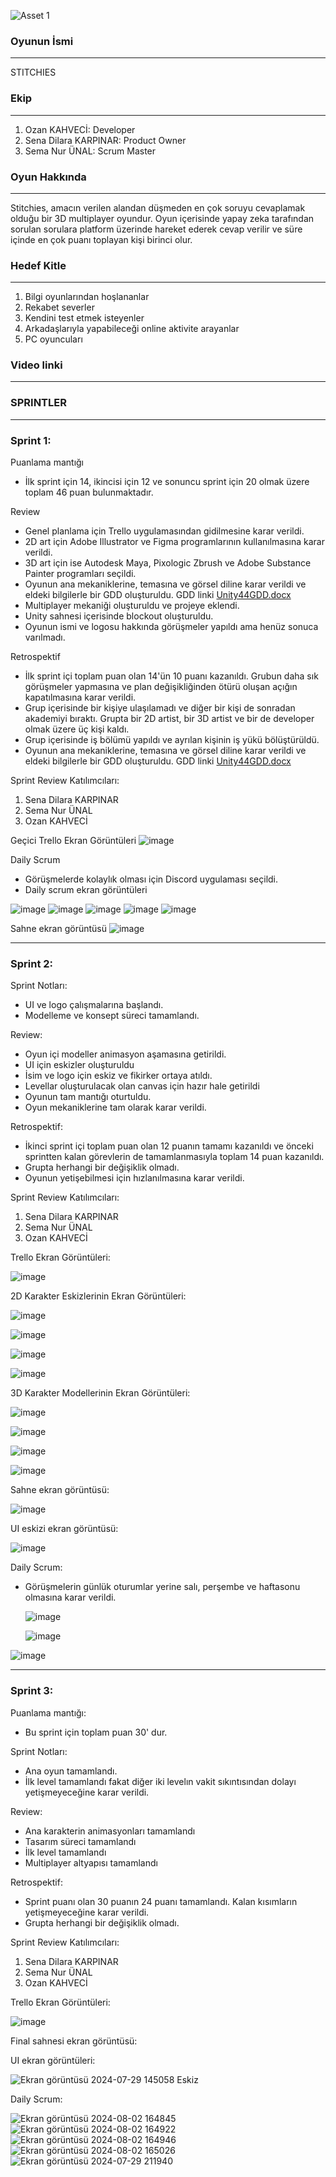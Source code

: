 
![Asset 1](https://github.com/user-attachments/assets/c99ba136-69d1-4cf7-b86d-e98ce4171272)


### Oyunun İsmi
---

STITCHIES

### Ekip
--- 

1. Ozan KAHVECİ: Developer
2. Sena Dilara KARPINAR: Product Owner
3. Sema Nur ÜNAL: Scrum Master

### Oyun Hakkında
---

 Stitchies, amacın verilen alandan düşmeden en çok soruyu cevaplamak olduğu bir 3D multiplayer oyundur. Oyun içerisinde yapay zeka tarafından sorulan sorulara platform üzerinde hareket ederek cevap verilir ve süre içinde en çok puanı toplayan kişi birinci olur.

### Hedef Kitle
---

1. Bilgi oyunlarından hoşlananlar
2. Rekabet severler
3. Kendini test etmek isteyenler
4. Arkadaşlarıyla yapabileceği online aktivite arayanlar
5. PC oyuncuları

### Video linki

---
### SPRINTLER 
---

### Sprint 1:

 Puanlama mantığı
  - İlk sprint için 14, ikincisi için 12 ve sonuncu sprint için 20 olmak üzere toplam 46 puan bulunmaktadır.

Review
 - Genel planlama için Trello uygulamasından gidilmesine karar verildi.
 - 2D art için Adobe Illustrator ve Figma programlarının kullanılmasına karar verildi.
 - 3D art için ise Autodesk Maya, Pixologic Zbrush ve Adobe Substance Painter programları seçildi.
 - Oyunun ana mekaniklerine, temasına ve görsel diline karar verildi ve eldeki bilgilerle bir GDD oluşturuldu. GDD linki [Unity44GDD.docx](https://github.com/user-attachments/files/16120408/Unity44GDD.docx)
 - Multiplayer mekaniği oluşturuldu ve projeye eklendi.
 - Unity sahnesi içerisinde blockout oluşturuldu.
 - Oyunun ismi ve logosu hakkında görüşmeler yapıldı ama henüz sonuca varılmadı.


Retrospektif
- İlk sprint içi toplam puan olan 14'ün 10 puanı kazanıldı. Grubun daha sık görüşmeler yapmasına ve plan değişikliğinden ötürü oluşan açığın kapatılmasına karar verildi.
- Grup içerisinde bir kişiye ulaşılamadı ve diğer bir kişi de sonradan akademiyi bıraktı. Grupta bir 2D artist, bir 3D artist ve bir de developer olmak üzere üç kişi kaldı.
- Grup içerisinde iş bölümü yapıldı ve ayrılan kişinin iş yükü bölüştürüldü.
- Oyunun ana mekaniklerine, temasına ve görsel diline karar verildi ve eldeki bilgilerle bir GDD oluşturuldu. GDD linki [Unity44GDD.docx](https://github.com/user-attachments/files/16120408/Unity44GDD.docx)


Sprint Review Katılımcıları:
1) Sena Dilara KARPINAR
2) Sema Nur ÜNAL
3) Ozan KAHVECİ

Geçici Trello Ekran Görüntüleri
![image](https://github.com/kahveciozan/OUA-Bootcamp/assets/163605255/c8326d40-ab43-44a4-935e-114510bc9bee)

Daily Scrum
- Görüşmelerde kolaylık olması için Discord uygulaması seçildi.
- Daily scrum ekran görüntüleri
  
![image](https://github.com/kahveciozan/OUA-Bootcamp/assets/163605255/60a59332-ac6e-4e76-9b10-d37a6b0f86df)
![image](https://github.com/kahveciozan/OUA-Bootcamp/assets/163605255/4c6bdfde-3aa0-4248-982c-b6545997f119)
![image](https://github.com/kahveciozan/OUA-Bootcamp/assets/163605255/0bd7f496-9323-4898-866a-4b1c9f8df700)
![image](https://github.com/kahveciozan/OUA-Bootcamp/assets/163605255/4a09ac71-087d-4a91-a24f-576c9e169e4c)
![image](https://github.com/kahveciozan/OUA-Bootcamp/assets/163605255/429ea0fa-9267-4676-9696-bd3958e575aa)

Sahne ekran görüntüsü
 ![image](https://github.com/kahveciozan/OUA-Bootcamp/assets/163605255/4727000c-3e42-4b9c-b8b9-fbb969c959f5)


 ---

### Sprint 2:


Sprint Notları:
- UI ve logo çalışmalarına başlandı.
- Modelleme ve konsept süreci tamamlandı.

Review:
- Oyun içi modeller animasyon aşamasına getirildi.
- UI için eskizler oluşturuldu
- İsim ve logo için eskiz ve fikirker ortaya atıldı.
- Levellar oluşturulacak olan canvas için hazır hale getirildi
- Oyunun tam mantığı oturtuldu.
- Oyun mekaniklerine tam olarak karar verildi.

Retrospektif:
- İkinci sprint içi toplam puan olan 12 puanın tamamı kazanıldı ve önceki sprintten kalan görevlerin de tamamlanmasıyla toplam 14 puan kazanıldı.
- Grupta herhangi bir değişiklik olmadı.
- Oyunun yetişebilmesi için hızlanılmasına karar verildi.

Sprint Review Katılımcıları:
1) Sena Dilara KARPINAR
2) Sema Nur ÜNAL
3) Ozan KAHVECİ
  
Trello Ekran Görüntüleri:

![image](https://github.com/user-attachments/assets/1ce98c97-736b-437c-aef4-5b9c55d1ca99)

2D Karakter Eskizlerinin Ekran Görüntüleri:

![image](https://github.com/user-attachments/assets/59760f43-07d0-4a3d-af73-8faa2a7e6c42)

![image](https://github.com/user-attachments/assets/63135038-da01-4ffe-8082-86ca6286bb92)

![image](https://github.com/user-attachments/assets/512161ed-0fae-4c3e-96d8-990dce34fb6c)

![image](https://github.com/user-attachments/assets/cb5e2db0-cd43-4d60-8787-26e53ab3cefd)


3D Karakter Modellerinin Ekran Görüntüleri:

![image](https://github.com/user-attachments/assets/5fe65748-2a50-4465-81ed-e26ef821aefa)

![image](https://github.com/user-attachments/assets/de9d0969-98cf-421f-9b23-a0571a2b8921)

![image](https://github.com/user-attachments/assets/1a7bdcc7-7643-4d44-8b45-6edd611c9a03)

![image](https://github.com/user-attachments/assets/c20098c6-e3b9-4b28-bac3-58130942fdc7)


Sahne ekran görüntüsü:

![image](https://github.com/user-attachments/assets/2308b4db-b1a2-4f7e-940f-b5b748751f66)


UI eskizi ekran görüntüsü:

![image](https://github.com/user-attachments/assets/56e573e9-7d51-446a-8b16-03fc85f12f66)


Daily Scrum:

- Görüşmelerin günlük oturumlar yerine salı, perşembe ve haftasonu olmasına karar verildi.
  
  ![image](https://github.com/user-attachments/assets/a6194bbc-6feb-487f-85b8-16b167349d67)

  ![image](https://github.com/user-attachments/assets/e3088990-2a0c-4f56-af38-3ca3bf521efb)

 ![image](https://github.com/user-attachments/assets/901dd1a5-7b4f-4db5-80be-3113ca4d7e58)


 ---

 ### Sprint 3:

 
Puanlama mantığı:
 - Bu sprint için toplam puan 30' dur.

Sprint Notları:
- Ana oyun tamamlandı.
- İlk level tamamlandı fakat diğer iki levelın vakit sıkıntısından dolayı yetişmeyeceğine karar verildi.

Review:
- Ana karakterin animasyonları tamamlandı
- Tasarım süreci tamamlandı
- İlk level tamamlandı
- Multiplayer altyapısı tamamlandı


Retrospektif:
- Sprint puanı olan 30 puanın 24 puanı tamamlandı. Kalan kısımların yetişmeyeceğine karar verildi.
- Grupta herhangi bir değişiklik olmadı.


Sprint Review Katılımcıları:
1) Sena Dilara KARPINAR
2) Sema Nur ÜNAL
3) Ozan KAHVECİ

Trello Ekran Görüntüleri:

![image](https://github.com/user-attachments/assets/e4940ac0-965b-4da1-bb09-22319be31b5f)


Final sahnesi ekran görüntüsü:

UI ekran görüntüleri:

![Ekran görüntüsü 2024-07-29 145058](https://github.com/user-attachments/assets/577a0e46-0e3d-49d2-bccb-04fb6edfbc19)
Eskiz



Daily Scrum:

![Ekran görüntüsü 2024-08-02 164845](https://github.com/user-attachments/assets/86411cbb-57e3-4d6b-ac51-fa61b3a8582f)
![Ekran görüntüsü 2024-08-02 164922](https://github.com/user-attachments/assets/a5479381-c102-4c6d-98bf-b6994090932a)
![Ekran görüntüsü 2024-08-02 164946](https://github.com/user-attachments/assets/a2258879-823c-4176-bff0-33ae6077db37)
![Ekran görüntüsü 2024-08-02 165026](https://github.com/user-attachments/assets/82680073-ebe8-4a33-a8b5-290133a168de)
![Ekran görüntüsü 2024-07-29 211940](https://github.com/user-attachments/assets/e53008ba-3dcc-43b8-bc1a-5eb7788a4cfd)




 
